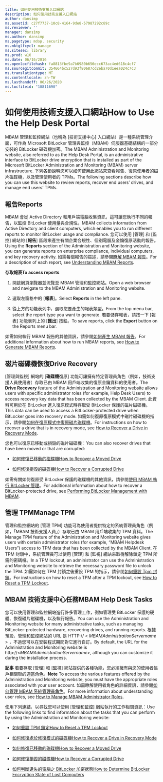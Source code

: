 ```yaml
---
title: 如何使用技術支援入口網站
description: 如何使用技術支援入口網站
author: dansimp
ms.assetid: c27f7737-10c8-4164-9de8-57987292c89c
ms.reviewer: ''
manager: dansimp
ms.author: dansimp
ms.pagetype: mdop, security
ms.mktglfcycl: manage
ms.sitesec: library
ms.prod: w10
ms.date: 06/16/2016
ms.openlocfilehash: fa8813fbe9a7b6980b656ecc673ac4ed618c4cf7
ms.sourcegitcommit: 354664bc527d93f80687cd2eba70d1eea024c7c3
ms.translationtype: MT
ms.contentlocale: zh-TW
ms.lasthandoff: 06/26/2020
ms.locfileid: "10811690"
---
```

# <span data-ttu-id="57d50-103">如何使用技術支援入口網站</span><span class="sxs-lookup"><span data-stu-id="57d50-103">How to Use the Help Desk Portal</span></span>


<span data-ttu-id="57d50-104">MBAM 管理和監控網站（也稱為 [技術支援中心] 入口網站）是一種系統管理介面，可作為 Microsoft BitLocker 管理與監控（MBAM）伺服器基礎結構的一部分安裝的 BitLocker 磁碟機加密。</span><span class="sxs-lookup"><span data-stu-id="57d50-104">The MBAM Administration and Monitoring website, also referred to as the Help Desk Portal, is an administrative interface to BitLocker drive encryption that is installed as part of the Microsoft BitLocker Administration and Monitoring (MBAM) server infrastructure.</span></span> <span data-ttu-id="57d50-105">下列各節說明您可以如何使用此網站來查看報告、復原使用者的磁片磁碟機，以及管理使用者的 TPMs。</span><span class="sxs-lookup"><span data-stu-id="57d50-105">The following sections describe how you can use this website to review reports, recover end users’ drives, and manage end users’ TPMs.</span></span>

## <a href="" id="bkmk-reports"></a><span data-ttu-id="57d50-106">報告</span><span class="sxs-lookup"><span data-stu-id="57d50-106">Reports</span></span>


<span data-ttu-id="57d50-107">MBAM 會從 Active Directory 和用戶端電腦收集資訊，這可讓您執行不同的報告，以監控 BitLocker 使用量與合規性。</span><span class="sxs-lookup"><span data-stu-id="57d50-107">MBAM collects information from Active Directory and client computers, which enables you to run different reports to monitor BitLocker usage and compliance.</span></span> <span data-ttu-id="57d50-108">您可以使用 [管理] 和 [監控] 網站的 [**報告**] 區段來產生有關企業合規性、個別電腦及金鑰復原活動的報告。</span><span class="sxs-lookup"><span data-stu-id="57d50-108">Using the **Reports** section of the Administration and Monitoring website, you can generate reports on enterprise compliance, individual computers, and key recovery activity.</span></span> <span data-ttu-id="57d50-109">如需每個報告的描述，請參閱[瞭解 MBAM 報告](understanding-mbam-reports-mbam-2.md)。</span><span class="sxs-lookup"><span data-stu-id="57d50-109">For a description of each report, see [Understanding MBAM Reports](understanding-mbam-reports-mbam-2.md).</span></span>

**<span data-ttu-id="57d50-110">存取報表</span><span class="sxs-lookup"><span data-stu-id="57d50-110">To access reports</span></span>**

1.  <span data-ttu-id="57d50-111">開啟網頁瀏覽器並流覽至 MBAM 管理和監控網站。</span><span class="sxs-lookup"><span data-stu-id="57d50-111">Open a web browser and navigate to the MBAM Administration and Monitoring website.</span></span>

2.  <span data-ttu-id="57d50-112">選取左窗格中的 [**報表**]。</span><span class="sxs-lookup"><span data-stu-id="57d50-112">Select **Reports** in the left pane.</span></span>

3.  <span data-ttu-id="57d50-113">從上方的功能表列中，選取您要產生的報表類型。</span><span class="sxs-lookup"><span data-stu-id="57d50-113">From the top menu bar, select the report type you want to generate.</span></span> <span data-ttu-id="57d50-114">若要儲存報表，請按一下 [報表] 功能表列上的 [**匯出**] 按鈕。</span><span class="sxs-lookup"><span data-stu-id="57d50-114">To save reports, click the **Export** button on the Reports menu bar.</span></span>

<span data-ttu-id="57d50-115">如需如何執行 MBAM 報告的其他資訊，請參閱[如何產生 MBAM 報告](how-to-generate-mbam-reports-mbam-2.md)。</span><span class="sxs-lookup"><span data-stu-id="57d50-115">For additional information about how to run MBAM reports, see [How to Generate MBAM Reports](how-to-generate-mbam-reports-mbam-2.md).</span></span>

## <a href="" id="bkmk-drirec"></a><span data-ttu-id="57d50-116">磁片磁碟機恢復</span><span class="sxs-lookup"><span data-stu-id="57d50-116">Drive Recovery</span></span>


<span data-ttu-id="57d50-117">[管理與監視] 網站的 [**磁碟機**復原] 功能可讓擁有特定管理員角色（例如，技術支援人員使用者）存取已由 MBAM 用戶端收集的復原金鑰資料的使用者。</span><span class="sxs-lookup"><span data-stu-id="57d50-117">The **Drive Recovery** feature of the Administration and Monitoring website allows users with specific administrator roles (for example, Help Desk Users) to access recovery key data that has been collected by the MBAM Client.</span></span> <span data-ttu-id="57d50-118">此資料可用於在 BitLocker 進入復原模式時存取受 BitLocker 保護的磁片磁碟機。</span><span class="sxs-lookup"><span data-stu-id="57d50-118">This data can be used to access a BitLocker-protected drive when BitLocker goes into recovery mode.</span></span> <span data-ttu-id="57d50-119">如需如何復原復原模式中磁片磁碟機的指示，請參閱[如何在復原模式中復原磁片磁碟機](how-to-recover-a-drive-in-recovery-mode-mbam-2.md)。</span><span class="sxs-lookup"><span data-stu-id="57d50-119">For instructions on how to recover a drive that is in recovery mode, see [How to Recover a Drive in Recovery Mode](how-to-recover-a-drive-in-recovery-mode-mbam-2.md).</span></span>

<span data-ttu-id="57d50-120">您也可以復原已移動或損毀的磁片磁碟機：</span><span class="sxs-lookup"><span data-stu-id="57d50-120">You can also recover drives that have been moved or that are corrupted:</span></span>

-   [<span data-ttu-id="57d50-121">如何修復已移動的磁碟機</span><span class="sxs-lookup"><span data-stu-id="57d50-121">How to Recover a Moved Drive</span></span>](how-to-recover-a-moved-drive-mbam-2.md)

-   [<span data-ttu-id="57d50-122">如何修復損毀的磁碟機</span><span class="sxs-lookup"><span data-stu-id="57d50-122">How to Recover a Corrupted Drive</span></span>](how-to-recover-a-corrupted-drive-mbam-2.md)

<span data-ttu-id="57d50-123">如需有關如何復原受 BitLocker 保護的磁碟機的其他資訊，請參閱[使用 MBAM 執行 BitLocker 管理](performing-bitlocker-management-with-mbam-mbam-2.md)。</span><span class="sxs-lookup"><span data-stu-id="57d50-123">For additional information about how to recover a BitLocker-protected drive, see [Performing BitLocker Management with MBAM](performing-bitlocker-management-with-mbam-mbam-2.md).</span></span>

## <a href="" id="bkmk-manatpm"></a><span data-ttu-id="57d50-124">管理 TPM</span><span class="sxs-lookup"><span data-stu-id="57d50-124">Manage TPM</span></span>


<span data-ttu-id="57d50-125">管理和監控網站的 [管理 TPM] 功能可為使用者提供特定的系統管理員角色（例如，「MBAM 技術支援人員」）存取已由 MBAM 用戶端收集的 TPM 資料。</span><span class="sxs-lookup"><span data-stu-id="57d50-125">The Manage TPM feature of the Administration and Monitoring website gives users with certain administrator roles (for example, “MBAM Helpdesk Users”) access to TPM data that has been collected by the MBAM Client.</span></span> <span data-ttu-id="57d50-126">在 TPM 封鎖中，系統管理員可以使用 [管理] 和 [監視] 網站來取得解除鎖定 TPM 所需的密碼檔。</span><span class="sxs-lookup"><span data-stu-id="57d50-126">In a TPM lockout, an administrator can use the Administration and Monitoring website to retrieve the necessary password file to unlock the TPM.</span></span> <span data-ttu-id="57d50-127">如需如何在 TPM 封鎖之後重設 TPM 的指示，請參閱[如何重設 Tpm 封鎖](how-to-reset-a-tpm-lockout-mbam-2.md)。</span><span class="sxs-lookup"><span data-stu-id="57d50-127">For instructions on how to reset a TPM after a TPM lockout, see [How to Reset a TPM Lockout](how-to-reset-a-tpm-lockout-mbam-2.md).</span></span>

## <a href="" id="bkmk-helpdesk"></a> <span data-ttu-id="57d50-128">MBAM 技術支援中心任務</span><span class="sxs-lookup"><span data-stu-id="57d50-128">MBAM Help Desk Tasks</span></span>


<span data-ttu-id="57d50-129">您可以使用管理和監控網站進行許多管理工作，例如管理受 BitLocker 保護的硬體、恢復磁片磁碟機，以及執行報告。</span><span class="sxs-lookup"><span data-stu-id="57d50-129">You can use the Administration and Monitoring website for many administrative tasks, such as managing BitLocker-protected hardware, recovering drives, and running reports.</span></span> <span data-ttu-id="57d50-130">根據預設，管理和監控網站的 URL 是 HTTP:// &lt; *MBAMAdministrationServername* &gt; ，不過您可以在安裝程式期間對它進行自訂。</span><span class="sxs-lookup"><span data-stu-id="57d50-130">By default, the URL for the Administration and Monitoring website is http://&lt;*MBAMAdministrationServername*&gt;, although you can customize it during the installation process.</span></span>

<span data-ttu-id="57d50-131">**記事** 若要存取 [管理] 和 [監視] 網站提供的各種功能，您必須擁有與您的使用者帳戶相關聯的適當角色。</span><span class="sxs-lookup"><span data-stu-id="57d50-131">**Note** To access the various features offered by the Administration and Monitoring website, you must have the appropriate roles associated with your user account.</span></span> <span data-ttu-id="57d50-132">如需瞭解使用者角色的詳細資訊，請參閱[如何管理 MBAM 系統管理員角色](how-to-manage-mbam-administrator-roles-mbam-2.md)。</span><span class="sxs-lookup"><span data-stu-id="57d50-132">For more information about understanding user roles, see [How to Manage MBAM Administrator Roles](how-to-manage-mbam-administrator-roles-mbam-2.md).</span></span>

 

<span data-ttu-id="57d50-133">使用下列連結，以尋找您可以使用 [管理和監控] 網站執行的工作相關資訊：</span><span class="sxs-lookup"><span data-stu-id="57d50-133">Use the following links to find information about the tasks that you can perform by using the Administration and Monitoring website:</span></span>

-   [<span data-ttu-id="57d50-134">如何重設 TPM 鎖定</span><span class="sxs-lookup"><span data-stu-id="57d50-134">How to Reset a TPM Lockout</span></span>](how-to-reset-a-tpm-lockout-mbam-2.md)

-   [<span data-ttu-id="57d50-135">如何修復處於修復模式的磁碟機</span><span class="sxs-lookup"><span data-stu-id="57d50-135">How to Recover a Drive in Recovery Mode</span></span>](how-to-recover-a-drive-in-recovery-mode-mbam-2.md)

-   [<span data-ttu-id="57d50-136">如何修復已移動的磁碟機</span><span class="sxs-lookup"><span data-stu-id="57d50-136">How to Recover a Moved Drive</span></span>](how-to-recover-a-moved-drive-mbam-2.md)

-   [<span data-ttu-id="57d50-137">如何修復損毀的磁碟機</span><span class="sxs-lookup"><span data-stu-id="57d50-137">How to Recover a Corrupted Drive</span></span>](how-to-recover-a-corrupted-drive-mbam-2.md)

-   [<span data-ttu-id="57d50-138">如何判斷遺失的電腦之 BitLocker 加密狀態</span><span class="sxs-lookup"><span data-stu-id="57d50-138">How to Determine BitLocker Encryption State of Lost Computers</span></span>](how-to-determine-bitlocker-encryption-state-of-lost-computers-mbam-2.md)

 

 





